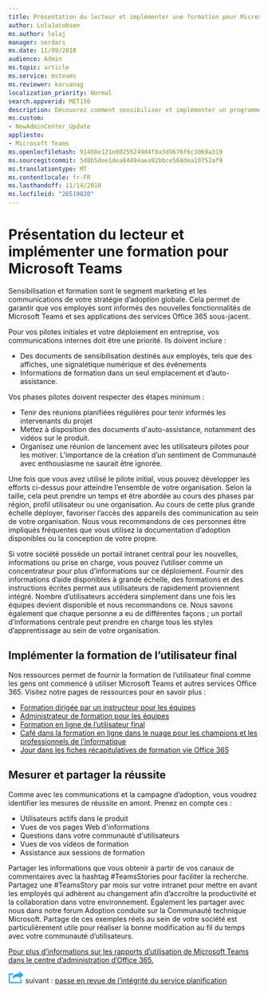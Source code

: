 ```yaml
---
title: Présentation du lecteur et implémenter une formation pour Microsoft Teams
author: LolaJacobsen
ms.author: lolaj
manager: serdars
ms.date: 11/09/2018
audience: Admin
ms.topic: article
ms.service: msteams
ms.reviewer: karuanag
localization_priority: Normal
search.appverid: MET150
description: Découvrez comment sensibiliser et implémenter un programme de formation pour adoption Teams Microsoft.
ms.custom:
- NewAdminCenter_Update
appliesto:
- Microsoft Teams
ms.openlocfilehash: 91468e121e80255249d4f8a3d9676f6c3069a319
ms.sourcegitcommit: 5d8b5dee1dea84494aea92bbce568dea10752af9
ms.translationtype: MT
ms.contentlocale: fr-FR
ms.lasthandoff: 11/14/2018
ms.locfileid: "26519820"
---
```

# <a name="drive-awareness-and-implement-training-for-microsoft-teams"></a>Présentation du lecteur et implémenter une formation pour Microsoft Teams

Sensibilisation et formation sont le segment marketing et les communications de votre stratégie d’adoption globale. Cela permet de garantir que vos employés sont informés des nouvelles fonctionnalités de Microsoft Teams et ses applications des services Office 365 sous-jacent.
   
Pour vos pilotes initiales et votre déploiement en entreprise, vos communications internes doit être une priorité. Ils doivent inclure :

- Des documents de sensibilisation destinés aux employés, tels que des affiches, une signalétique numérique et des événements
- Informations de formation dans un seul emplacement et d’auto-assistance.

Vos phases pilotes doivent respecter des étapes minimum :

- Tenir des réunions planifiées régulières pour tenir informés les intervenants du projet
- Mettez à disposition des documents d'auto-assistance, notamment des vidéos sur le produit.
- Organisez une réunion de lancement avec les utilisateurs pilotes pour les motiver. L’importance de la création d’un sentiment de Communauté avec enthousiasme ne saurait être ignorée.

Une fois que vous avez utilisé le pilote initial, vous pouvez développer les efforts ci-dessus pour atteindre l’ensemble de votre organisation. Selon la taille, cela peut prendre un temps et être abordée au cours des phases par région, profil utilisateur ou une organisation. Au cours de cette plus grande échelle déployer, favoriser l’accès des appareils des communication au sein de votre organisation. Nous vous recommandons de ces personnes être impliqués fréquentes que vous utilisez la documentation d’adoption disponibles ou la conception de votre propre.

Si votre société possède un portail intranet central pour les nouvelles, informations ou prise en charge, vous pouvez l’utiliser comme un concentrateur pour plus d’informations sur ce déploiement. Fournir des informations d’aide disponibles à grande échelle, des formations et des instructions écrites permet aux utilisateurs de rapidement proviennent intégré. Nombre d’utilisateurs accédera simplement dans une fois les équipes devient disponible et nous recommandons ce. Nous savons également que chaque personne a eu de différentes façons ; un portail d’informations centrale peut prendre en charge tous les styles d’apprentissage au sein de votre organisation.

## <a name="implement-end-user-training"></a>Implémenter la formation de l’utilisateur final

Nos ressources permet de fournir la formation de l’utilisateur final comme les gens ont commencé à utiliser Microsoft Teams et autres services Office 365. Visitez notre pages de ressources pour en savoir plus :

- [Formation dirigée par un instructeur pour les équipes](instructor-led-training-teams-landing-page.md)
- [Administrateur de formation pour les équipes](itadmin-readiness.md)
- [Formation en ligne de l’utilisateur final](enduser-training.md)
- [Café dans la formation en ligne dans le nuage pour les champions et les professionnels de l’informatique](https://aka.ms/CoffeeintheCloud) 
- [Jour dans les fiches récapitulatives de formation vie Office 365](https://aka.ms/O365AdoptionTools)

## <a name="measure-and-share-success"></a>Mesurer et partager la réussite

Comme avec les communications et la campagne d’adoption, vous voudrez identifier les mesures de réussite en amont. Prenez en compte ces :

- Utilisateurs actifs dans le produit
- Vues de vos pages Web d'informations
- Questions dans votre communauté d'utilisateurs
- Vues de vos vidéos de formation
- Assistance aux sessions de formation

Partager les informations que vous obtenir à partir de vos canaux de commentaires avec la hashtag #TeamsStories pour faciliter la recherche. Partagez une #TeamsStory par mois sur votre intranet pour mettre en avant les employés qui adhèrent au changement afin d’accroître la productivité et la collaboration dans votre environnement. Également les partager avec nous dans notre forum Adoption conduite sur la Communauté technique Microsoft. Partage de ces exemples réels au sein de votre société est particulièrement utile pour réaliser la bonne modification au fil du temps avec votre communauté d’utilisateurs.

[Pour plus d’informations sur les rapports d’utilisation de Microsoft Teams dans le centre d’administration d’Office 365.](teams-activity-reports.md)

![Icône d’étapes suivante](media/teams-adoption-next-icon.png) suivant : [passe en revue de l’intégrité du service planification](teams-adoption-schedule-service-health-reviews.md)